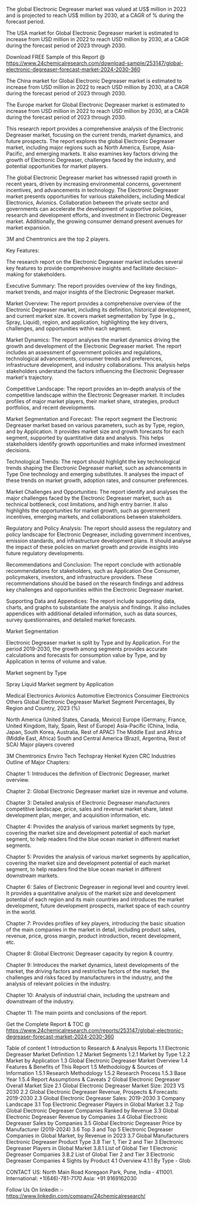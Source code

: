 The global Electronic Degreaser market was valued at US$ million in 2023 and is projected to reach US$ million by 2030, at a CAGR of % during the forecast period.

The USA market for Global  Electronic Degreaser  market is estimated to increase from USD million in 2022 to reach USD million by 2030, at a CAGR during the forecast period of 2023 through 2030.

Download FREE Sample of this Report @ https://www.24chemicalresearch.com/download-sample/253147/global-electronic-degreaser-forecast-market-2024-2030-360

The China market for Global  Electronic Degreaser market is estimated to increase from USD million in 2022 to reach USD million by 2030, at a CAGR during the forecast period of 2023 through 2030.

The Europe market for Global  Electronic Degreaser  market is estimated to increase from USD million in 2022 to reach USD million by 2030, at a CAGR during the forecast period of 2023 through 2030.

This research report provides a comprehensive analysis of the Electronic Degreaser market, focusing on the current trends, market dynamics, and future prospects. The report explores the global Electronic Degreaser market, including major regions such as North America, Europe, Asia-Pacific, and emerging markets. It also examines key factors driving the growth of Electronic Degreaser, challenges faced by the industry, and potential opportunities for market players.

The global Electronic Degreaser market has witnessed rapid growth in recent years, driven by increasing environmental concerns, government incentives, and advancements in technology. The Electronic Degreaser market presents opportunities for various stakeholders, including Medical Electronics, Avionics. Collaboration between the private sector and governments can accelerate the development of supportive policies, research and development efforts, and investment in Electronic Degreaser market. Additionally, the growing consumer demand present avenues for market expansion.

3M and Chemtronics are the top 2 players.

Key Features:

The research report on the Electronic Degreaser market includes several key features to provide comprehensive insights and facilitate decision-making for stakeholders.

Executive Summary: The report provides overview of the key findings, market trends, and major insights of the Electronic Degreaser market.

Market Overview: The report provides a comprehensive overview of the Electronic Degreaser market, including its definition, historical development, and current market size. It covers market segmentation by Type (e.g., Spray, Liquid), region, and application, highlighting the key drivers, challenges, and opportunities within each segment.

Market Dynamics: The report analyses the market dynamics driving the growth and development of the Electronic Degreaser market. The report includes an assessment of government policies and regulations, technological advancements, consumer trends and preferences, infrastructure development, and industry collaborations. This analysis helps stakeholders understand the factors influencing the Electronic Degreaser market's trajectory.

Competitive Landscape: The report provides an in-depth analysis of the competitive landscape within the Electronic Degreaser market. It includes profiles of major market players, their market share, strategies, product portfolios, and recent developments.

Market Segmentation and Forecast: The report segment the Electronic Degreaser market based on various parameters, such as by Type, region, and by Application. It provides market size and growth forecasts for each segment, supported by quantitative data and analysis. This helps stakeholders identify growth opportunities and make informed investment decisions.

Technological Trends: The report should highlight the key technological trends shaping the Electronic Degreaser market, such as advancements in Type One technology and emerging substitutes. It analyses the impact of these trends on market growth, adoption rates, and consumer preferences.

Market Challenges and Opportunities: The report identify and analyses the major challenges faced by the Electronic Degreaser market, such as technical bottleneck, cost limitations, and high entry barrier. It also highlights the opportunities for market growth, such as government incentives, emerging markets, and collaborations between stakeholders.

Regulatory and Policy Analysis: The report should assess the regulatory and policy landscape for Electronic Degreaser, including government incentives, emission standards, and infrastructure development plans. It should analyse the impact of these policies on market growth and provide insights into future regulatory developments.

Recommendations and Conclusion: The report conclude with actionable recommendations for stakeholders, such as Application One Consumer, policymakers, investors, and infrastructure providers. These recommendations should be based on the research findings and address key challenges and opportunities within the Electronic Degreaser market.

Supporting Data and Appendices: The report include supporting data, charts, and graphs to substantiate the analysis and findings. It also includes appendices with additional detailed information, such as data sources, survey questionnaires, and detailed market forecasts.

Market Segmentation

Electronic Degreaser market is split by Type and by Application. For the period 2019-2030, the growth among segments provides accurate calculations and forecasts for consumption value by Type, and by Application in terms of volume and value.

Market segment by Type

Spray
Liquid
Market segment by Application

Medical Electronics
Avionics
Automotive Electronics
Consuimer Electronics
Others
Global Electronic Degreaser Market Segment Percentages, By Region and Country, 2023 (%)

North America (United States, Canada, Mexico)
Europe (Germany, France, United Kingdom, Italy, Spain, Rest of Europe)
Asia-Pacific (China, India, Japan, South Korea, Australia, Rest of APAC)
The Middle East and Africa (Middle East, Africa)
South and Central America (Brazil, Argentina, Rest of SCA)
Major players covered

3M
Chemtronics
Enviro Tech
Techspray
Henkel
Kyzen
CRC Industries
Outline of Major Chapters:

Chapter 1: Introduces the definition of Electronic Degreaser, market overview.

Chapter 2: Global Electronic Degreaser market size in revenue and volume.

Chapter 3: Detailed analysis of Electronic Degreaser manufacturers competitive landscape, price, sales and revenue market share, latest development plan, merger, and acquisition information, etc.

Chapter 4: Provides the analysis of various market segments by type, covering the market size and development potential of each market segment, to help readers find the blue ocean market in different market segments.

Chapter 5: Provides the analysis of various market segments by application, covering the market size and development potential of each market segment, to help readers find the blue ocean market in different downstream markets.

Chapter 6: Sales of Electronic Degreaser in regional level and country level. It provides a quantitative analysis of the market size and development potential of each region and its main countries and introduces the market development, future development prospects, market space of each country in the world.

Chapter 7: Provides profiles of key players, introducing the basic situation of the main companies in the market in detail, including product sales, revenue, price, gross margin, product introduction, recent development, etc.

Chapter 8: Global Electronic Degreaser capacity by region & country.

Chapter 9: Introduces the market dynamics, latest developments of the market, the driving factors and restrictive factors of the market, the challenges and risks faced by manufacturers in the industry, and the analysis of relevant policies in the industry.

Chapter 10: Analysis of industrial chain, including the upstream and downstream of the industry.

Chapter 11: The main points and conclusions of the report.

Get the Complete Report & TOC @ https://www.24chemicalresearch.com/reports/253147/global-electronic-degreaser-forecast-market-2024-2030-360

Table of content
1 Introduction to Research & Analysis Reports
1.1 Electronic Degreaser Market Definition
1.2 Market Segments
1.2.1 Market by Type
1.2.2 Market by Application
1.3 Global Electronic Degreaser Market Overview
1.4 Features & Benefits of This Report
1.5 Methodology & Sources of Information
1.5.1 Research Methodology
1.5.2 Research Process
1.5.3 Base Year
1.5.4 Report Assumptions & Caveats
2 Global Electronic Degreaser Overall Market Size
2.1 Global Electronic Degreaser Market Size: 2023 VS 2030
2.2 Global Electronic Degreaser Revenue, Prospects & Forecasts: 2019-2030
2.3 Global Electronic Degreaser Sales: 2019-2030
3 Company Landscape
3.1 Top Electronic Degreaser Players in Global Market
3.2 Top Global Electronic Degreaser Companies Ranked by Revenue
3.3 Global Electronic Degreaser Revenue by Companies
3.4 Global Electronic Degreaser Sales by Companies
3.5 Global Electronic Degreaser Price by Manufacturer (2019-2024)
3.6 Top 3 and Top 5 Electronic Degreaser Companies in Global Market, by Revenue in 2023
3.7 Global Manufacturers Electronic Degreaser Product Type
3.8 Tier 1, Tier 2 and Tier 3 Electronic Degreaser Players in Global Market
3.8.1 List of Global Tier 1 Electronic Degreaser Companies
3.8.2 List of Global Tier 2 and Tier 3 Electronic Degreaser Companies
4 Sights by Product
4.1 Overview
4.1.1 By Type - Glob

CONTACT US:
North Main Road Koregaon Park, Pune, India - 411001.
International: +1(646)-781-7170
Asia: +91 9169162030

Follow Us On linkedin :- https://www.linkedin.com/company/24chemicalresearch/
